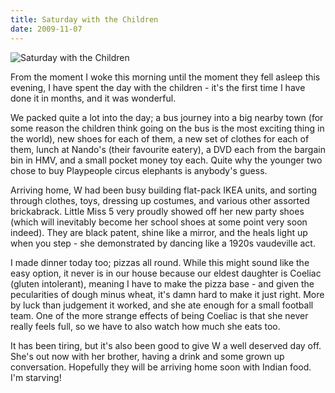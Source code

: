 ```yaml
---
title: Saturday with the Children
date: 2009-11-07
---
```


![Saturday with the Children](https://source.unsplash.com/cckf4TsHAuw/1600x900)

From the moment I woke this morning until the moment they fell asleep this evening, I have spent the day with the children - it's the first time I have done it in months, and it was wonderful.

We packed quite a lot into the day; a bus journey into a big nearby town (for some reason the children think going on the bus is the most exciting thing in the world), new shoes for each of them, a new set of clothes for each of them, lunch at Nando's (their favourite eatery), a DVD each from the bargain bin in HMV, and a small pocket money toy each. Quite why the younger two chose to buy Playpeople circus elephants is anybody's guess.

Arriving home, W had been busy building flat-pack IKEA units, and sorting through clothes, toys, dressing up costumes, and various other assorted brickabrack. Little Miss 5 very proudly showed off her new party shoes (which will inevitably become her school shoes at some point very soon indeed). They are black patent, shine like a mirror, and the heals light up when you step - she demonstrated by dancing like a 1920s vaudeville act.

I made dinner today too; pizzas all round. While this might sound like the easy option, it never is in our house because our eldest daughter is Coeliac (gluten intolerant), meaning I have to make the pizza base - and given the pecularities of dough minus wheat, it's damn hard to make it just right. More by luck than judgement it worked, and she ate enough for a small football team. One of the more strange effects of being Coeliac is that she never really feels full, so we have to also watch how much she eats too.

It has been tiring, but it's also been good to give W a well deserved day off. She's out now with her brother, having a drink and some grown up conversation. Hopefully they will be arriving home soon with Indian food. I'm starving!